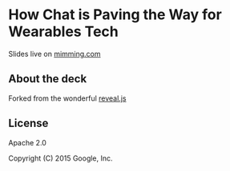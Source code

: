 # How Chat is Paving the Way for Wearables Tech

Slides live on [mimming.com](https://mimming.com/presos/chat-paves-the-way/)

## About the deck

Forked from the wonderful [reveal.js](https://github.com/hakimel/reveal.js)

## License

Apache 2.0

Copyright (C) 2015 Google, Inc.
